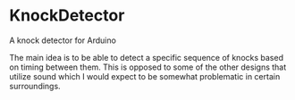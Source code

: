# KnockDetector
A knock detector for Arduino

The main idea is to be able to detect a specific sequence of knocks based on timing between them.  This is opposed to some of the other designs that utilize sound which I would expect to be somewhat problematic in certain surroundings.

